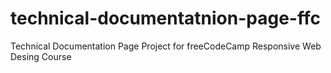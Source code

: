 # technical-documentatnion-page-ffc
 Technical Documentation Page Project for freeCodeCamp Responsive Web Desing Course
